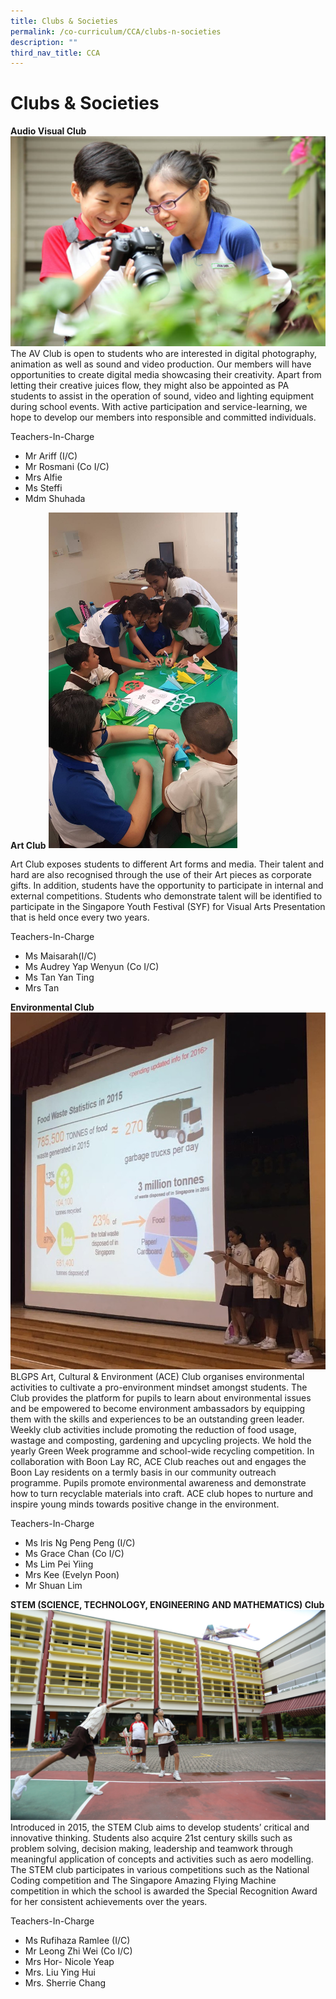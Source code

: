 ```yaml
---
title: Clubs & Societies
permalink: /co-curriculum/CCA/clubs-n-societies
description: ""
third_nav_title: CCA
---
```

# Clubs & Societies

**Audio Visual Club** 
![](/images/AV%20club_2.jpeg)
The AV Club is open to students who are interested in digital photography, animation as well as sound and video production. Our members will have opportunities to create digital media showcasing their creativity. Apart from letting their creative juices flow, they might also be appointed as PA students to assist in the operation of sound, video and lighting equipment during school events. With active participation and service-learning, we hope to develop our members into responsible and committed individuals.

Teachers-In-Charge

* Mr Ariff (I/C)
* Mr Rosmani (Co I/C)
* Mrs Alfie
* Ms Steffi
* Mdm Shuhada

**Art Club**
<img src="/images/Art%20club%20CCA%20Fair%201%20(1).jpg" 
     style="width:60%">
		 
Art Club exposes students to different Art forms and media. Their talent and hard are also recognised through the use of their Art pieces as corporate gifts. In addition, students have the opportunity to participate in internal and external competitions. Students who demonstrate talent will be identified to participate in the Singapore Youth Festival (SYF) for Visual Arts Presentation that is held once every two years.

Teachers-In-Charge

* Ms Maisarah(I/C)
* Ms Audrey Yap Wenyun (Co I/C)
* Ms Tan Yan Ting
* Mrs Tan

**Environmental Club**
![](/images/ACE%20Club.jpg)
BLGPS Art, Cultural & Environment (ACE) Club organises environmental activities to cultivate a pro-environment mindset amongst students. The Club provides the platform for pupils to learn about environmental issues and be empowered to become environment ambassadors by equipping them with the skills and experiences to be an outstanding green leader. Weekly club activities include promoting the reduction of food usage, wastage and composting, gardening and upcycling projects. We hold the yearly Green Week programme and school-wide recycling competition. In collaboration with Boon Lay RC, ACE Club reaches out and engages the Boon Lay residents on a termly basis in our community outreach programme. Pupils promote environmental awareness and demonstrate how to turn recyclable materials into craft. ACE club hopes to nurture and inspire young minds towards positive change in the environment. 

Teachers-In-Charge

* Ms Iris Ng Peng Peng (I/C)
* Ms Grace Chan (Co I/C)
* Ms Lim Pei Yiing
* Mrs Kee (Evelyn Poon)
* Mr Shuan Lim

**STEM (SCIENCE, TECHNOLOGY, ENGINEERING AND MATHEMATICS) Club**
![](/images/stemclub_1.jpg)
Introduced in 2015, the STEM Club aims to develop students’ critical and innovative thinking. Students also acquire 21st century skills such as problem solving, decision making, leadership and teamwork through meaningful application of concepts and activities such as aero modelling. The STEM club participates in various competitions such as the National Coding competition and The Singapore Amazing Flying Machine competition in which the school is awarded the Special Recognition Award for her consistent achievements over the years.

Teachers-In-Charge

* Ms Rufihaza Ramlee (I/C)
* Mr Leong Zhi Wei (Co I/C)
* Mrs Hor- Nicole Yeap
* Mrs. Liu Ying Hui
* Mrs. Sherrie Chang